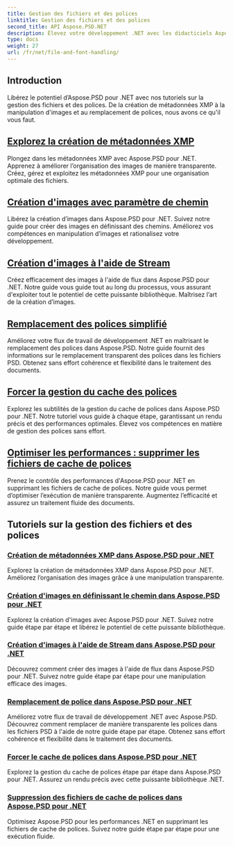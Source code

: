 ```yaml
---
title: Gestion des fichiers et des polices
linktitle: Gestion des fichiers et des polices
second_title: API Aspose.PSD.NET
description: Élevez votre développement .NET avec les didacticiels Aspose.PSD. Apprenez le remplacement des polices, la création de métadonnées XMP et la gestion du cache pour une efficacité de flux de travail optimale.
type: docs
weight: 27
url: /fr/net/file-and-font-handling/
---
```

## Introduction

Libérez le potentiel d’Aspose.PSD pour .NET avec nos tutoriels sur la gestion des fichiers et des polices. De la création de métadonnées XMP à la manipulation d'images et au remplacement de polices, nous avons ce qu'il vous faut.

## [Explorez la création de métadonnées XMP](./create-xmp-metadata/)
Plongez dans les métadonnées XMP avec Aspose.PSD pour .NET. Apprenez à améliorer l’organisation des images de manière transparente. Créez, gérez et exploitez les métadonnées XMP pour une organisation optimale des fichiers.

## [Création d'images avec paramètre de chemin](./create-images-setting-path/)
Libérez la création d’images dans Aspose.PSD pour .NET. Suivez notre guide pour créer des images en définissant des chemins. Améliorez vos compétences en manipulation d’images et rationalisez votre développement.

## [Création d'images à l'aide de Stream](./create-images-using-stream/)
Créez efficacement des images à l'aide de flux dans Aspose.PSD pour .NET. Notre guide vous guide tout au long du processus, vous assurant d'exploiter tout le potentiel de cette puissante bibliothèque. Maîtrisez l’art de la création d’images.

## [Remplacement des polices simplifié](./font-replacement/)
Améliorez votre flux de travail de développement .NET en maîtrisant le remplacement des polices dans Aspose.PSD. Notre guide fournit des informations sur le remplacement transparent des polices dans les fichiers PSD. Obtenez sans effort cohérence et flexibilité dans le traitement des documents.

## [Forcer la gestion du cache des polices](./force-font-cache/)
Explorez les subtilités de la gestion du cache de polices dans Aspose.PSD pour .NET. Notre tutoriel vous guide à chaque étape, garantissant un rendu précis et des performances optimales. Élevez vos compétences en matière de gestion des polices sans effort.

## [Optimiser les performances : supprimer les fichiers de cache de polices](./remove-font-cache-files/)
Prenez le contrôle des performances d'Aspose.PSD pour .NET en supprimant les fichiers de cache de polices. Notre guide vous permet d’optimiser l’exécution de manière transparente. Augmentez l’efficacité et assurez un traitement fluide des documents.

## Tutoriels sur la gestion des fichiers et des polices
### [Création de métadonnées XMP dans Aspose.PSD pour .NET](./create-xmp-metadata/)
Explorez la création de métadonnées XMP dans Aspose.PSD pour .NET. Améliorez l’organisation des images grâce à une manipulation transparente.
### [Création d'images en définissant le chemin dans Aspose.PSD pour .NET](./create-images-setting-path/)
Explorez la création d'images avec Aspose.PSD pour .NET. Suivez notre guide étape par étape et libérez le potentiel de cette puissante bibliothèque.
### [Création d'images à l'aide de Stream dans Aspose.PSD pour .NET](./create-images-using-stream/)
Découvrez comment créer des images à l'aide de flux dans Aspose.PSD pour .NET. Suivez notre guide étape par étape pour une manipulation efficace des images.
### [Remplacement de police dans Aspose.PSD pour .NET](./font-replacement/)
Améliorez votre flux de travail de développement .NET avec Aspose.PSD. Découvrez comment remplacer de manière transparente les polices dans les fichiers PSD à l'aide de notre guide étape par étape. Obtenez sans effort cohérence et flexibilité dans le traitement des documents.
### [Forcer le cache de polices dans Aspose.PSD pour .NET](./force-font-cache/)
Explorez la gestion du cache de polices étape par étape dans Aspose.PSD pour .NET. Assurez un rendu précis avec cette puissante bibliothèque .NET. 
### [Suppression des fichiers de cache de polices dans Aspose.PSD pour .NET](./remove-font-cache-files/)
Optimisez Aspose.PSD pour les performances .NET en supprimant les fichiers de cache de polices. Suivez notre guide étape par étape pour une exécution fluide.